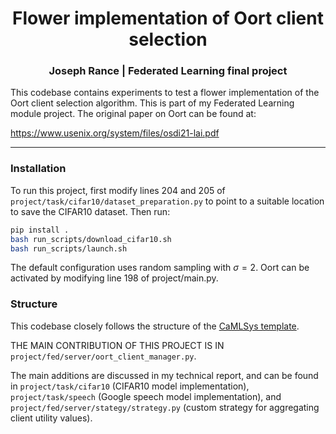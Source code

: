 <div align="center">
<h1>Flower implementation of Oort client selection</h1>
<h3>Joseph Rance | Federated Learning final project</h3>
</div>

This codebase contains experiments to test a flower implementation of the Oort client selection algorithm. This is part of my Federated Learning module project. The original paper on Oort can be found at:

https://www.usenix.org/system/files/osdi21-lai.pdf

---

### Installation

To run this project, first modify lines 204 and 205 of `project/task/cifar10/dataset_preparation.py` to point to a suitable location to save the CIFAR10 dataset. Then run:
```bash
pip install .
bash run_scripts/download_cifar10.sh
bash run_scripts/launch.sh
```
The default configuration uses random sampling with $\sigma=2$. Oort can be activated by modifying line 198 of project/main.py.

### Structure

This codebase closely follows the structure of the [CaMLSys template](https://github.com/camlsys/fl-project-template).

THE MAIN CONTRIBUTION OF THIS PROJECT IS IN `project/fed/server/oort_client_manager.py`.

The main additions are discussed in my technical report, and can be found in `project/task/cifar10` (CIFAR10 model implementation), `project/task/speech` (Google speech model implementation), and `project/fed/server/stategy/strategy.py` (custom strategy for aggregating client utility values).